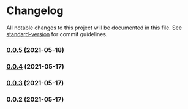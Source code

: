 # Changelog

All notable changes to this project will be documented in this file. See [standard-version](https://github.com/conventional-changelog/standard-version) for commit guidelines.

### [0.0.5](https://github.com/lexich/webpack-lazy-dev-server/compare/v0.0.4...v0.0.5) (2021-05-18)

### [0.0.4](https://github.com/lexich/webpack-lazy-dev-server/compare/v0.0.3...v0.0.4) (2021-05-17)

### [0.0.3](https://github.com/lexich/webpack-lazy-dev-server/compare/v0.0.2...v0.0.3) (2021-05-17)

### 0.0.2 (2021-05-17)
